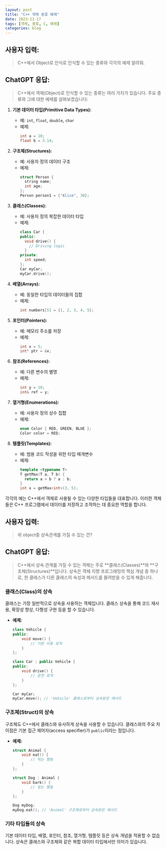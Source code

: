 ```yaml
---
layout: post
title: "C++ 객체 종류 예제"
date: 2023-11-17
tags: [객체, 종류, C, 예제]
categories: blog
---
```


## 사용자 입력:
> C++에서 Object로 인식로 인식할 수 있는 종류와 각각의 예제 알려줘.

## ChatGPT 응답:
> C++에서 객체(Object)로 인식할 수 있는 종류는 여러 가지가 있습니다. 주요 종류와 그에 대한 예제를 살펴보겠습니다:

1. **기본 데이터 타입(Primitive Data Types):** 
   - 예: `int`, `float`, `double`, `char`
   - 예제: 
     ```cpp
     int a = 10;
     float b = 3.14;
     ```

2. **구조체(Structures):**
   - 예: 사용자 정의 데이터 구조
   - 예제:
     ```cpp
     struct Person {
       string name;
       int age;
     };
     Person person1 = {"Alice", 30};
     ```

3. **클래스(Classes):**
   - 예: 사용자 정의 복잡한 데이터 타입
   - 예제:
     ```cpp
     class Car {
     public:
       void drive() {
         // Driving logic
       }
     private:
       int speed;
     };
     Car myCar;
     myCar.drive();
     ```

4. **배열(Arrays):**
   - 예: 동일한 타입의 데이터들의 집합
   - 예제:
     ```cpp
     int numbers[5] = {1, 2, 3, 4, 5};
     ```

5. **포인터(Pointers):**
   - 예: 메모리 주소를 저장
   - 예제:
     ```cpp
     int x = 5;
     int* ptr = &x;
     ```

6. **참조(References):**
   - 예: 다른 변수의 별명
   - 예제:
     ```cpp
     int y = 10;
     int& ref = y;
     ```

7. **열거형(Enumerations):**
   - 예: 사용자 정의 상수 집합
   - 예제:
     ```cpp
     enum Color { RED, GREEN, BLUE };
     Color color = RED;
     ```

8. **템플릿(Templates):**
   - 예: 범용 코드 작성을 위한 타입 매개변수
   - 예제:
     ```cpp
     template <typename T>
     T getMax(T a, T b) {
       return a > b ? a : b;
     }
     int x = getMax<int>(3, 5);
     ```

각각의 예는 C++에서 객체로 사용될 수 있는 다양한 타입들을 대표합니다. 이러한 객체들은 C++ 프로그램에서 데이터를 저장하고 조작하는 데 중요한 역할을 합니다.

## 사용자 입력:
> 위 object중 상속관계를 가질 수 있는 건?

## ChatGPT 응답:
> C++에서 상속 관계를 가질 수 있는 객체는 주로 **클래스(Classes)**와 **구조체(Structures)**입니다. 상속은 객체 지향 프로그래밍의 핵심 개념 중 하나로, 한 클래스가 다른 클래스의 속성과 메서드를 물려받을 수 있게 해줍니다.

### 클래스(Class)의 상속
클래스는 가장 일반적으로 상속을 사용하는 객체입니다. 클래스 상속을 통해 코드 재사용, 확장성 향상, 다형성 구현 등을 할 수 있습니다.

- **예제:**
  ```cpp
  class Vehicle {
  public:
      void move() {
          // 기본 이동 로직
      }
  };

  class Car : public Vehicle {
  public:
      void drive() {
          // 운전 로직
      }
  };

  Car myCar;
  myCar.move(); // 'Vehicle' 클래스로부터 상속받은 메서드
  ```

### 구조체(Struct)의 상속
구조체도 C++에서 클래스와 유사하게 상속을 사용할 수 있습니다. 클래스와의 주요 차이점은 기본 접근 제어자(access specifier)가 `public`이라는 점입니다.

- **예제:**
  ```cpp
  struct Animal {
      void eat() {
          // 먹는 행동
      }
  };

  struct Dog : Animal {
      void bark() {
          // 짖는 행동
      }
  };

  Dog myDog;
  myDog.eat(); // 'Animal' 구조체로부터 상속받은 메서드
  ```

### 기타 타입들의 상속
기본 데이터 타입, 배열, 포인터, 참조, 열거형, 템플릿 등은 상속 개념을 적용할 수 없습니다. 상속은 클래스와 구조체와 같은 복합 데이터 타입에서만 의미가 있습니다.

